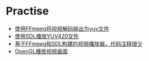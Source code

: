 # Practise
- [使用FFmpeg将视频解码输出为yuv文件](https://github.com/negier/Practise/blob/master/FFmpeg/Decode/README.md)
- [使用SDL播放YUV420文件](https://github.com/negier/Practise/blob/master/SDL/YUVPLAY/README.md)
- [基于FFmpeg和SDL构建的视频播放器，代码注释很少](https://github.com/negier/Practise/blob/master/VideoPlayer/README.md)
- [OpenGL播放视频画面](https://github.com/negier/Practise/blob/master/OpenGL/README.md)
